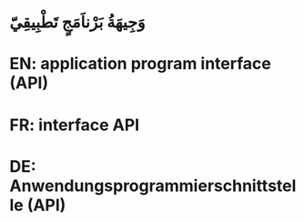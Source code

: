 # وَجِيهَةُ بَرْناَمَجٍ تَطْبِيقِيّ

# EN: application program interface (API)

# FR: interface API

# DE: Anwendungsprogrammierschnittstelle (API)
